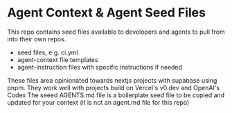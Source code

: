 # Agent Context & Agent Seed Files
This repo contains seed files available to developers and agents to pull from into their own repos.
- seed files, e.g. ci.yml
- agent-context file templates
- agent-instruction files with specific instructions if needed

These files area opinionated towards nextjs projects with supabase using pnpm. They work well with projects build on Vercel's v0.dev and OpenAI's Codex
The seeed AGENTS.md file is a boilerplate seed file to be copied and updated for your context (it is not an agent.md file for this repo)
